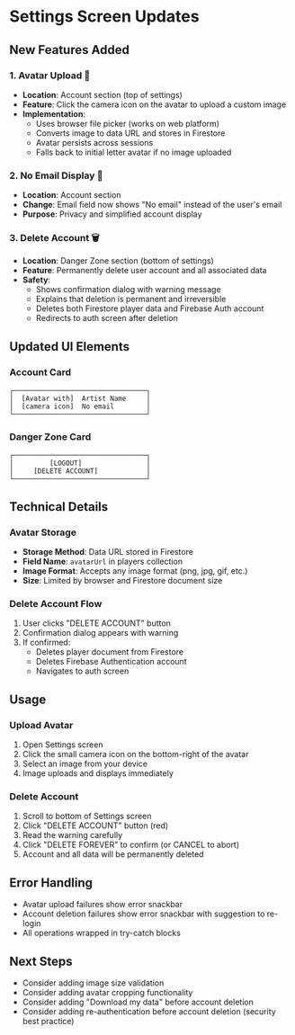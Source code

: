 # Settings Screen Updates

## New Features Added

### 1. **Avatar Upload** 📸
- **Location**: Account section (top of settings)
- **Feature**: Click the camera icon on the avatar to upload a custom image
- **Implementation**: 
  - Uses browser file picker (works on web platform)
  - Converts image to data URL and stores in Firestore
  - Avatar persists across sessions
  - Falls back to initial letter avatar if no image uploaded

### 2. **No Email Display** 📧
- **Location**: Account section
- **Change**: Email field now shows "No email" instead of the user's email
- **Purpose**: Privacy and simplified account display

### 3. **Delete Account** 🗑️
- **Location**: Danger Zone section (bottom of settings)
- **Feature**: Permanently delete user account and all associated data
- **Safety**: 
  - Shows confirmation dialog with warning message
  - Explains that deletion is permanent and irreversible
  - Deletes both Firestore player data and Firebase Auth account
  - Redirects to auth screen after deletion

## Updated UI Elements

### Account Card
```
┌─────────────────────────────────┐
│  [Avatar with]  Artist Name     │
│  [camera icon]  No email        │
└─────────────────────────────────┘
```

### Danger Zone Card
```
┌─────────────────────────────────┐
│         [LOGOUT]                │
│     [DELETE ACCOUNT]            │
└─────────────────────────────────┘
```

## Technical Details

### Avatar Storage
- **Storage Method**: Data URL stored in Firestore
- **Field Name**: `avatarUrl` in players collection
- **Image Format**: Accepts any image format (png, jpg, gif, etc.)
- **Size**: Limited by browser and Firestore document size

### Delete Account Flow
1. User clicks "DELETE ACCOUNT" button
2. Confirmation dialog appears with warning
3. If confirmed:
   - Deletes player document from Firestore
   - Deletes Firebase Authentication account
   - Navigates to auth screen

## Usage

### Upload Avatar
1. Open Settings screen
2. Click the small camera icon on the bottom-right of the avatar
3. Select an image from your device
4. Image uploads and displays immediately

### Delete Account
1. Scroll to bottom of Settings screen
2. Click "DELETE ACCOUNT" button (red)
3. Read the warning carefully
4. Click "DELETE FOREVER" to confirm (or CANCEL to abort)
5. Account and all data will be permanently deleted

## Error Handling
- Avatar upload failures show error snackbar
- Account deletion failures show error snackbar with suggestion to re-login
- All operations wrapped in try-catch blocks

## Next Steps
- Consider adding image size validation
- Consider adding avatar cropping functionality
- Consider adding "Download my data" before account deletion
- Consider adding re-authentication before account deletion (security best practice)


